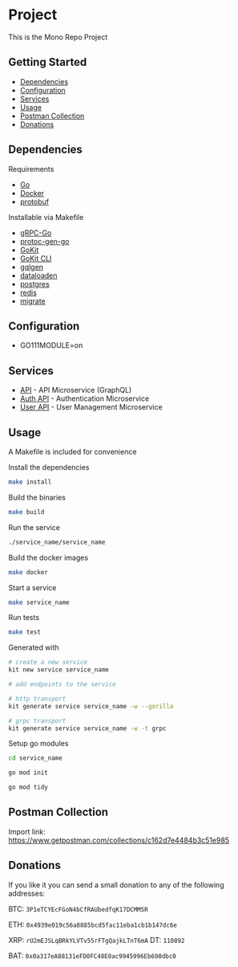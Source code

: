 # Project

This is the Mono Repo Project

## Getting Started

- [Dependencies](#dependencies)
- [Configuration](#configuration)
- [Services](#services)
- [Usage](#usage)
- [Postman Collection](#postman-collection)
- [Donations](#donations)

## Dependencies

Requirements
- [Go](https://golang.org/dl/)
- [Docker](https://www.docker.com/get-started)
- [protobuf](https://github.com/protocolbuffers/protobuf/releases)

Installable via Makefile
- [gRPC-Go](https://github.com/grpc/grpc-go)
- [protoc-gen-go](https://github.com/golang/protobuf/tree/master/protoc-gen-go)
- [GoKit](https://gokit.io/)
- [GoKit CLI](https://github.com/kujtimiihoxha/kit)
- [gqlgen](https://github.com/99designs/gqlgen)
- [dataloaden](github.com/vektah/dataloaden)
- [postgres](https://www.postgresql.org/)
- [redis](https://redis.io/)
- [migrate](https://github.com/golang-migrate/migrate/tree/master/cli)

## Configuration

- GO111MODULE=on

## Services

- [API](https://github.com/emurmotol/project/tree/master/api) - API Microservice (GraphQL)
- [Auth API](https://github.com/emurmotol/project/tree/master/auth_api) - Authentication Microservice
- [User API](https://github.com/emurmotol/project/tree/master/user_api) - User Management Microservice

## Usage

A Makefile is included for convenience

Install the dependencies
```bash
make install
```

Build the binaries
```bash
make build
```

Run the service
```bash
./service_name/service_name
```

Build the docker images
```bash
make docker
```

Start a service
```bash
make service_name
```

Run tests
```bash
make test
```

Generated with
```bash
# create a new service
kit new service service_name

# add endpoints to the service

# http transport
kit generate service service_name -w --gorilla

# grpc transport
kit generate service service_name -w -t grpc
```

Setup go modules
```bash
cd service_name

go mod init

go mod tidy
```

## Postman Collection

Import link: https://www.getpostman.com/collections/c162d7e4484b3c51e985

## Donations

If you like it you can send a small donation to any of the following addresses:

BTC: `3P1eTCYEcFGoN4bCfRAUbedfqK17DCMM5R`

ETH: `0x4939e019c56a8885bcd5fac11eba1cb1b147dc6e`

XRP: `rU2mEJSLqBRkYLVTv55rFTgQajkLTnT6mA` DT: `110892`

BAT: `0x0a317eA88131eFD0FC48E0ac9945996Eb690dbc0`